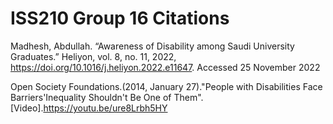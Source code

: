 # ISS210 Group 16 Citations
Madhesh, Abdullah. “Awareness of Disability among Saudi University Graduates.” Heliyon, vol. 8, no. 11, 2022, https://doi.org/10.1016/j.heliyon.2022.e11647. Accessed 25 November 2022

Open Society Foundations.(2014, January 27)."People with Disabilities Face Barriers'Inequality Shouldn't Be One of Them".[Video].https://youtu.be/ure8Lrbh5HY
